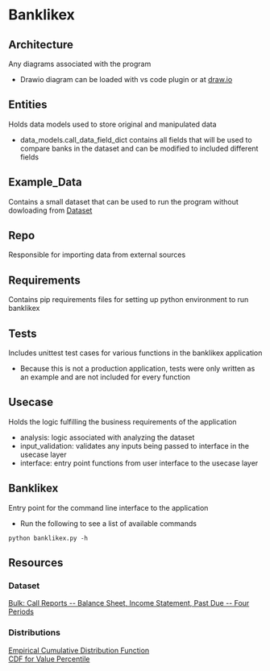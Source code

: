# Banklikex
## Architecture
Any diagrams associated with the program  
- Drawio diagram can be loaded with vs code plugin or at [draw.io](https://app.diagrams.net/)

## Entities
Holds data models used to store original and manipulated data
- data_models.call_data_field_dict contains all fields that will be used to compare banks in the dataset and can be modified to included different fields

## Example_Data
Contains a small dataset that can be used to run the program without dowloading from [Dataset](#Dataset)

## Repo
Responsible for importing data from external sources

## Requirements
Contains pip requirements files for setting up python environment to run banklikex

## Tests
Includes unittest test cases for various functions in the banklikex application
- Because this is not a production application, tests were only written as an example and are not included for every function

## Usecase
Holds the logic fulfilling the business requirements of the application
- analysis: logic associated with analyzing the dataset
- input_validation: validates any inputs being passed to interface in the usecase layer
- interface: entry point functions from user interface to the usecase layer

## Banklikex
Entry point for the command line interface to the application
- Run the following to see a list of available commands
```
python banklikex.py -h
```

## Resources
### Dataset
[Bulk: Call Reports -- Balance Sheet, Income Statement, Past Due -- Four Periods](https://cdr.ffiec.gov/public/PWS/DownloadBulkData.aspx)
### Distributions
[Empirical Cumulative Distribution Function](https://machinelearningmastery.com/empirical-distribution-function-in-python/)  
[CDF for Value Percentile](https://www.andata.at/en/software-blog-reader/why-we-love-the-cdf-and-do-not-like-histograms-that-much.html)